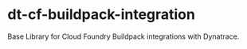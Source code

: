 # dt-cf-buildpack-integration

Base Library for Cloud Foundry Buildpack integrations with Dynatrace.
